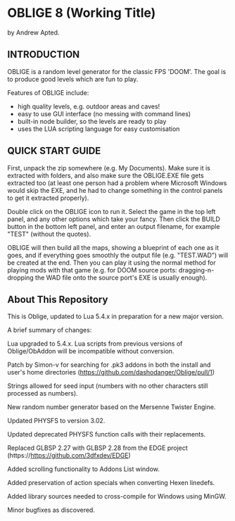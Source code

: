 
# OBLIGE 8 (Working Title)
by Andrew Apted.


## INTRODUCTION

OBLIGE is a random level generator for the classic FPS 'DOOM'.
The goal is to produce good levels which are fun to play.

Features of OBLIGE include:

* high quality levels, e.g. outdoor areas and caves!
* easy to use GUI interface (no messing with command lines)
* built-in node builder, so the levels are ready to play
* uses the LUA scripting language for easy customisation

## QUICK START GUIDE

First, unpack the zip somewhere (e.g. My Documents).  Make sure it is extracted with folders, and also make sure the OBLIGE.EXE file gets extracted too (at least one person had a problem where Microsoft Windows would skip the EXE, and he had to change something in the control panels to get it extracted properly).

Double click on the OBLIGE icon to run it.  Select the game in the top left panel, and any other options which take your fancy. Then click the BUILD button in the bottom left panel, and enter an output filename, for example "TEST" (without the quotes).

OBLIGE will then build all the maps, showing a blueprint of each one as it goes, and if everything goes smoothly the output file (e.g. "TEST.WAD") will be created at the end.  Then you can play it using the normal method for playing mods with that game (e.g. for DOOM source ports: dragging-n-dropping the WAD file onto the source port's EXE is usually enough).

## About This Repository

This is Oblige, updated to Lua 5.4.x in preparation for a new major version.

A brief summary of changes:

Lua upgraded to 5.4.x. Lua scripts from previous versions of Oblige/ObAddon will be incompatible without conversion.

Patch by Simon-v for searching for .pk3 addons in both the install and user's home directories (https://github.com/dashodanger/Oblige/pull/1)

Strings allowed for seed input (numbers with no other characters still processed as numbers).

New random number generator based on the Mersenne Twister Engine.

Updated PHYSFS to version 3.02.

Updated deprecated PHYSFS function calls with their replacements.

Replaced GLBSP 2.27 with GLBSP 2.28 from the EDGE project (https://https://github.com/3dfxdev/EDGE)

Added scrolling functionality to Addons List window.

Added preservation of action specials when converting Hexen linedefs.

Added library sources needed to cross-compile for Windows using MinGW.

Minor bugfixes as discovered.
